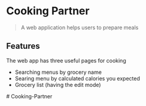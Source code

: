 # Cooking Partner

>A web application helps users to prepare meals


## Features

The web app has three useful pages for cooking

- Searching menus by grocery name
- Searing menu by calculated calories you expected
- Grocery list (having the edit mode)




#   C o o k i n g - P a r t n e r  
 